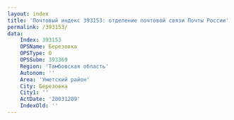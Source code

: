 ```yaml
---
layout: index
title: 'Почтовый индекс 393153: отделение почтовой связи Почты России'
permalink: /393153/
data:
    Index: 393153
    OPSName: Березовка
    OPSType: О
    OPSSubm: 393369
    Region: 'Тамбовская область'
    Autonom: ''
    Area: 'Уметский район'
    City: Березовка
    City1: ''
    ActDate: '20031209'
    IndexOld: ''
---
```

